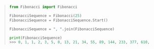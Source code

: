 > ```python
> from Fibonacci import Fibonacci
> 
> FibonacciSequence = Fibonacci(25)
> FibonacciSequence = FibonacciSequence.Start()
> 
> FibonacciSequence = ", ".join(FibonacciSequence)
> 
> print(FibonacciSequence)
> >>> 0, 1, 1, 2, 3, 5, 8, 13, 21, 34, 55, 89, 144, 233, 377, 610, 987, 1597, 2584, 4181, 6765, 10946, 17711, 28657, 46368, 75025
> ```
